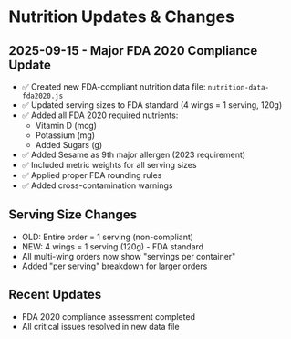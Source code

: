 # Nutrition Updates & Changes

## 2025-09-15 - Major FDA 2020 Compliance Update
- ✅ Created new FDA-compliant nutrition data file: `nutrition-data-fda2020.js`
- ✅ Updated serving sizes to FDA standard (4 wings = 1 serving, 120g)
- ✅ Added all FDA 2020 required nutrients:
  - Vitamin D (mcg)
  - Potassium (mg)
  - Added Sugars (g)
- ✅ Added Sesame as 9th major allergen (2023 requirement)
- ✅ Included metric weights for all serving sizes
- ✅ Applied proper FDA rounding rules
- ✅ Added cross-contamination warnings

## Serving Size Changes
- OLD: Entire order = 1 serving (non-compliant)
- NEW: 4 wings = 1 serving (120g) - FDA standard
- All multi-wing orders now show "servings per container"
- Added "per serving" breakdown for larger orders

## Recent Updates
- FDA 2020 compliance assessment completed
- All critical issues resolved in new data file
